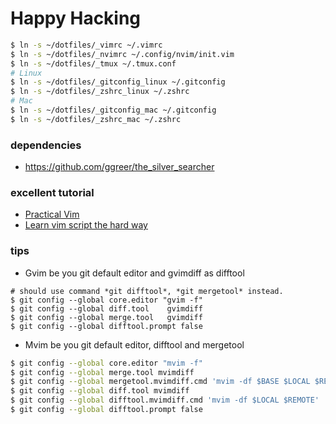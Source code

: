 # Happy Hacking #

```sh
$ ln -s ~/dotfiles/_vimrc ~/.vimrc
$ ln -s ~/dotfiles/_nvimrc ~/.config/nvim/init.vim
$ ln -s ~/dotfiles/_tmux ~/.tmux.conf
# Linux
$ ln -s ~/dotfiles/_gitconfig_linux ~/.gitconfig
$ ln -s ~/dotfiles/_zshrc_linux ~/.zshrc
# Mac
$ ln -s ~/dotfiles/_gitconfig_mac ~/.gitconfig
$ ln -s ~/dotfiles/_zshrc_mac ~/.zshrc
```

### dependencies ###

+ https://github.com/ggreer/the_silver_searcher

### excellent tutorial ###

+ [Practical Vim](https://www.amazon.com/dp/1680501275/ref=olp_product_details?_encoding=UTF8&me=)
+ [Learn vim script the hard way](http://learnvimscriptthehardway.stevelosh.com/)

### tips ###

+ Gvim be you git default editor and gvimdiff as difftool

```
# should use command *git difftool*, *git mergetool* instead.
$ git config --global core.editor "gvim -f"
$ git config --global diff.tool    gvimdiff
$ git config --global merge.tool   gvimdiff
$ git config --global difftool.prompt false
```

+ Mvim be you git default editor, difftool and mergetool

```sh
$ git config --global core.editor "mvim -f"
$ git config --global merge.tool mvimdiff
$ git config --global mergetool.mvimdiff.cmd 'mvim -df $BASE $LOCAL $REMOTE $MERGED'
$ git config --global diff.tool mvimdiff
$ git config --global difftool.mvimdiff.cmd 'mvim -df $LOCAL $REMOTE'
$ git config --global difftool.prompt false
```
